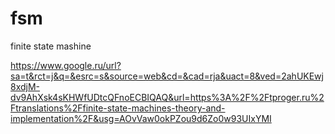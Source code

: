 # fsm
finite state mashine

https://www.google.ru/url?sa=t&rct=j&q=&esrc=s&source=web&cd=&cad=rja&uact=8&ved=2ahUKEwj8xdjM-dv9AhXsk4sKHWfUDtcQFnoECBIQAQ&url=https%3A%2F%2Ftproger.ru%2Ftranslations%2Ffinite-state-machines-theory-and-implementation%2F&usg=AOvVaw0okPZou9d6Zo0w93UIxYMI
